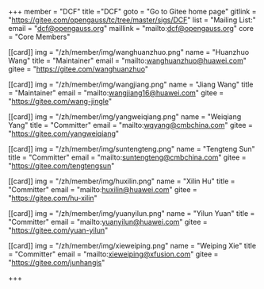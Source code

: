 ﻿+++
member = "DCF"
title ="DCF"
goto = "Go to Gitee home page"
gitlink = "https://gitee.com/opengauss/tc/tree/master/sigs/DCF"
list = "Mailing List:"
email = "dcf@opengauss.org"
maillink = "mailto:dcf@opengauss.org"
core = "Core Members"

[[card]]
img = "/zh/member/img/wanghuanzhuo.png"
name = "Huanzhuo Wang"
title = "Maintainer"
email = "mailto:wanghuanzhuo@huawei.com"
gitee = "https://gitee.com/wanghuanzhuo"


[[card]]
img = "/zh/member/img/wangjiang.png"
name = "Jiang Wang"
title = "Maintainer"
email = "mailto:wangjiang16@huawei.com"
gitee = "https://gitee.com/wang-jingle"

[[card]]
img = "/zh/member/img/yangweiqiang.png"
name = "Weiqiang Yang"
title = "Committer"
email = "mailto:wqyang@cmbchina.com"
gitee = "https://gitee.com/yangweiqiang"

[[card]]
img = "/zh/member/img/suntengteng.png"
name = "Tengteng Sun"
title = "Committer"
email = "mailto:suntengteng@cmbchina.com"
gitee = "https://gitee.com/tengtengsun"

[[card]]
img = "/zh/member/img/huxilin.png"
name = "Xilin Hu"
title = "Committer"
email = "mailto:huxilin@huawei.com"
gitee = "https://gitee.com/hu-xilin"

[[card]]
img = "/zh/member/img/yuanyilun.png"
name = "Yilun Yuan"
title = "Committer"
email = "mailto:yuanyilun@huawei.com"
gitee = "https://gitee.com/yuan-yilun"

[[card]]
img = "/zh/member/img/xieweiping.png"
name = "Weiping Xie"
title = "Committer"
email = "mailto:xieweiping@xfusion.com"
gitee = "https://gitee.com/junhangis"

+++